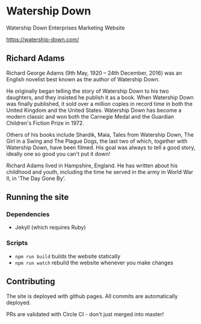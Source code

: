 # Watership Down

Watership Down Enterprises Marketing Website

<https://watership-down.com/>

## Richard Adams

Richard George Adams (9th May, 1920 – 24th December, 2016) was an English novelist best known as the author of Watership Down.

He originally began telling the story of Watership Down to his two daughters, and they insisted he publish it as a book. When Watership Down was finally published, it sold over a million copies in record time in both the United Kingdom and the United States. Watership Down has become a modern classic and won both the Carnegie Medal and the Guardian Children's Fiction Prize in 1972.

Others of his books include Shardik, Maia, Tales from Watership Down, The Girl in a Swing and The Plague Dogs, the last two of which, together with Watership Down, have been filmed. His goal was always to tell a good story, ideally one so good you can't put it down!

Richard Adams lived in Hampshire, England. He has written about his childhood and youth, including the time he served in the army in World War II, in 'The Day Gone By'.

## Running the site

### Dependencies
- Jekyll (which requires Ruby)

### Scripts
- `npm run build` builds the website statically
- `npm run watch` rebuild the website whenever you make changes

## Contributing

The site is deployed with github pages. All commits are automatically deployed.

PRs are validated with Circle CI - don't just merged into master!
